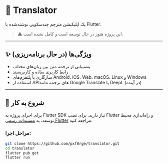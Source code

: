 # 📱 Translator

یک اپلیکیشن مترجم چندسکویی نوشته‌شده با Flutter.

> ⚠️ این پروژه هنوز در حال توسعه است و کامل نشده است.

---

## ✨ ویژگی‌ها (در حال برنامه‌ریزی)

- پشتیبانی از ترجمه متن بین زبان‌های مختلف  
- رابط کاربری ساده و کاربرپسند  
- سازگاری با پلتفرم‌های Android، iOS، Web، macOS، Linux و Windows  
- استفاده از APIهای ترجمه مانند Google Translate یا DeepL (در آینده)

---

## 🚀 شروع به کار

برای اجرای پروژه به Flutter SDK نیاز دارید. برای نصب Flutter و راه‌اندازی محیط توسعه، به [مستندات رسمی Flutter](https://flutter.dev/docs/get-started/install) مراجعه کنید.

### مراحل اجرا:

```bash
git clone https://github.com/pxf0rge/translator.git
cd translator
flutter pub get
flutter run
